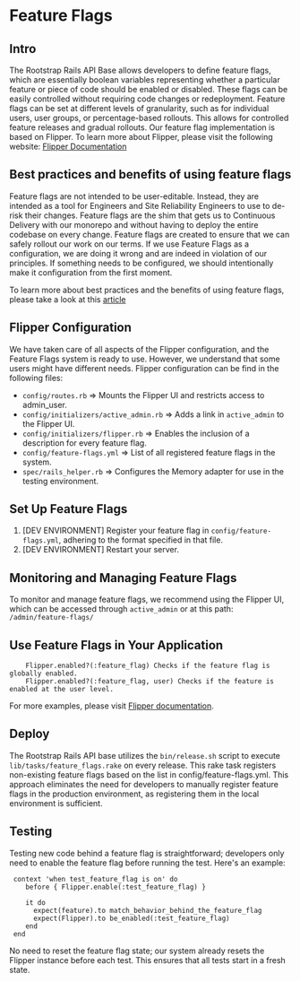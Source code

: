 # Feature Flags

## Intro

The Rootstrap Rails API Base allows developers to define feature flags, which are essentially boolean variables representing whether a particular feature or piece of code should be enabled or disabled. These flags can be easily controlled without requiring code changes or redeployment.
Feature flags can be set at different levels of granularity, such as for individual users, user groups, or percentage-based rollouts. This allows for controlled feature releases and gradual rollouts.
Our feature flag implementation is based on Flipper. To learn more about Flipper, please visit the following website: [Flipper Documentation](https://www.flippercloud.io/docs/introduction)

## Best practices and benefits of using feature flags

Feature flags are not intended to be user-editable. Instead, they are intended as a tool for Engineers and Site Reliability Engineers to use to de-risk their changes. Feature flags are the shim that gets us to Continuous Delivery with our monorepo and without having to deploy the entire codebase on every change. Feature flags are created to ensure that we can safely rollout our work on our terms. If we use Feature Flags as a configuration, we are doing it wrong and are indeed in violation of our principles. If something needs to be configured, we should intentionally make it configuration from the first moment.

To learn more about best practices and the benefits of using feature flags, please take a look at this [article](https://about.gitlab.com/handbook/product-development-flow/feature-flag-lifecycle/#the-benefits-of-feature-flags)

## Flipper Configuration

We have taken care of all aspects of the Flipper configuration, and the Feature Flags system is ready to use. However, we understand that some users might have different needs. Flipper configuration can be find in the following files:

- `config/routes.rb` => Mounts the Flipper UI and restricts access to admin_user.
- `config/initializers/active_admin.rb` => Adds a link in `active_admin` to the Flipper UI.
- `config/initializers/flipper.rb` => Enables the inclusion of a description for every feature flag.
- `config/feature-flags.yml` => List of all registered feature flags in the system.
- `spec/rails_helper.rb` => Configures the Memory adapter for use in the testing environment.


## Set Up Feature Flags

1. [DEV ENVIRONMENT] Register your feature flag in `config/feature-flags.yml`, adhering to the format specified in that file.
2. [DEV ENVIRONMENT] Restart your server.

## Monitoring and Managing Feature Flags

To monitor and manage feature flags, we recommend using the Flipper UI, which can be accessed through `active_admin` or at this path: `/admin/feature-flags/`

## Use Feature Flags in Your Application

```
    Flipper.enabled?(:feature_flag) Checks if the feature flag is globally enabled.
    Flipper.enabled?(:feature_flag, user) Checks if the feature is enabled at the user level.
```
For more examples, please visit [Flipper documentation](https://www.flippercloud.io/docs/features).

## Deploy

The Rootstrap Rails API base utilizes the `bin/release.sh` script to execute `lib/tasks/feature_flags.rake` on every release. This rake task registers non-existing feature flags based on the list in config/feature-flags.yml. This approach eliminates the need for developers to manually register feature flags in the production environment, as registering them in the local environment is sufficient.

## Testing

Testing new code behind a feature flag is straightforward; developers only need to enable the feature flag before running the test. 
Here's an example:

```
 context 'when test_feature_flag is on' do
    before { Flipper.enable(:test_feature_flag) }

    it do
      expect(feature).to match_behavior_behind_the_feature_flag
      expect(Flipper).to be_enabled(:test_feature_flag)
    end
 end
```

No need to reset the feature flag state; our system already resets the Flipper instance before each test. This ensures that all tests start in a fresh state.
